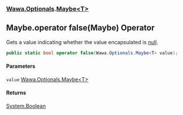 ### [Wawa.Optionals](Wawa.Optionals.md 'Wawa.Optionals').[Maybe&lt;T&gt;](Maybe_T_.md 'Wawa.Optionals.Maybe<T>')

## Maybe<T>.operator false(Maybe<T>) Operator

Gets a value indicating whether the value encapsulated is [null](https://docs.microsoft.com/en-us/dotnet/csharp/language-reference/keywords/null 'https://docs.microsoft.com/en-us/dotnet/csharp/language-reference/keywords/null').

```csharp
public static bool operator false(Wawa.Optionals.Maybe<T> value);
```
#### Parameters

<a name='Wawa.Optionals.Maybe_T_.op_False(Wawa.Optionals.Maybe_T_).value'></a>

`value` [Wawa.Optionals.Maybe&lt;](Maybe_T_.md 'Wawa.Optionals.Maybe<T>')[T](Maybe_T_.md#Wawa.Optionals.Maybe_T_.T 'Wawa.Optionals.Maybe<T>.T')[&gt;](Maybe_T_.md 'Wawa.Optionals.Maybe<T>')

#### Returns
[System.Boolean](https://docs.microsoft.com/en-us/dotnet/api/System.Boolean 'System.Boolean')